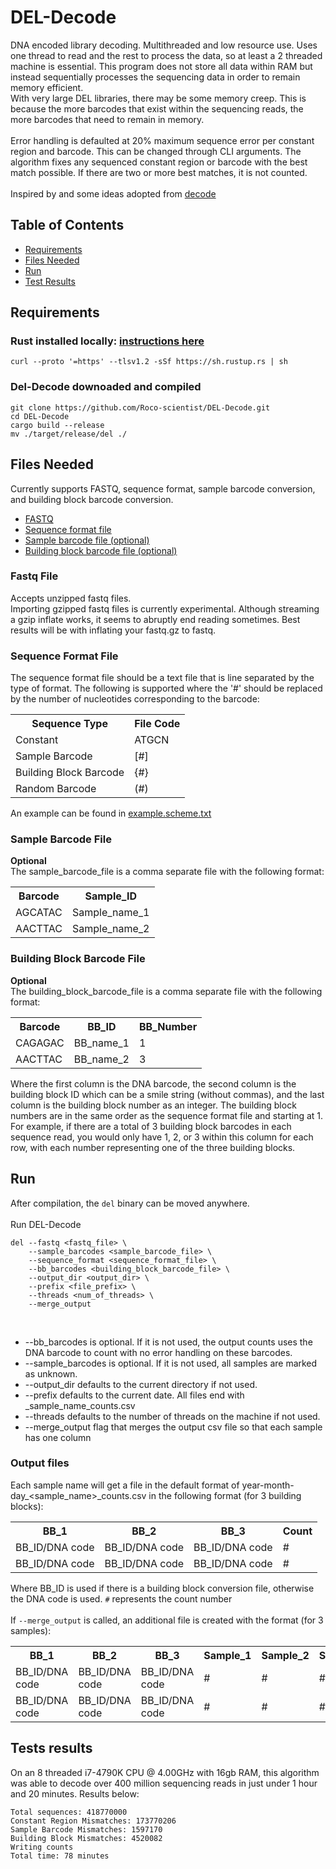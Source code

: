 # DEL-Decode
DNA encoded library decoding.  Multithreaded and low resource use.  Uses one thread to read and the rest to process the data, so at least a 2 threaded machine is essential.
This program does not store all data within RAM but instead sequentially processes the sequencing data in order to remain memory efficient.  
With very large DEL libraries, there may be some memory creep.  This is because the more barcodes that exist within the sequencing reads, the more barcodes that need to remain in memory.
<br>
<br>
Error handling is defaulted at 20% maximum sequence error per constant region and barcode. This can be changed through CLI arguments.  The algorithm fixes any sequenced constant region or barcode with the best match possible.  If there are two or more best matches,
it is not counted.
<br>
<br>
Inspired by and some ideas adopted from <a href=https://github.com/sunghunbae/decode target="_blank" rel="noopener noreferrer">decode</a>

## Table of Contents
<ul>
<li><a href=#Requirements>Requirements</a></li>
<li><a href=#files-needed>Files Needed</a></li>
<li><a href=#run>Run</a></li>
<li><a href=#test-results>Test Results</a></li>
</ul>

## Requirements

### Rust installed locally: <a href=https://www.rust-lang.org/tools/install target="_blank" rel="noopener noreferrer">instructions here</a>

```
curl --proto '=https' --tlsv1.2 -sSf https://sh.rustup.rs | sh
```

### Del-Decode downoaded and compiled

```
git clone https://github.com/Roco-scientist/DEL-Decode.git
cd DEL-Decode
cargo build --release
mv ./target/release/del ./
```

## Files Needed
Currently supports FASTQ, sequence format, sample barcode conversion, and building block barcode conversion.
<ul>
<li><a href=#fastq-file>FASTQ</a></li>
<li><a href=#sequence-format-file>Sequence format file</a></li>
<li><a href=#sample-barcode-file>Sample barcode file (optional)</a></li>
<li><a href=#building-block-barcode-file>Building block barcode file (optional)</a></li>
</ul>


### Fastq File
Accepts unzipped fastq files.<br>
Importing gzipped fastq files is currently experimental. Although streaming a gzip inflate works, it seems to abruptly end reading sometimes. Best results will be with inflating your fastq.gz to fastq.

### Sequence Format File
The sequence format file should be a text file that is line separated by the type of format.  The following is supported where the '#' should be replaced by the number of nucleotides corresponding to the barcode:<br>
<table>
<tr>
<th>Sequence Type</th>
<th>File Code</th>
</tr>
<td>Constant</td>
<td>ATGCN</td>
<tr>
<td>Sample Barcode</td>
<td>[#]</td>
</tr>
<tr>
<td>Building Block Barcode</td>
<td>{#}</td>
</tr>
<tr>
<td>Random Barcode</td>
<td>(#)</td>
</tr>
</table>

An example can be found in [example.scheme.txt](example.scheme.txt)

### Sample Barcode File
<b>Optional</b><br>
The sample_barcode_file is a comma separate file with the following format:<br>
<table>
<tr>
<th>Barcode</th>
<th>Sample_ID</th>
</tr>
<tr>
<td>AGCATAC</td>
<td>Sample_name_1</td>
</tr>
<tr>
<td>AACTTAC</td>
<td>Sample_name_2</td>
</tr>
</table>

### Building Block Barcode File
<b>Optional</b><br>
The building_block_barcode_file is a comma separate file with the following format:<br>
<table>
<tr>
<th>Barcode</th>
<th>BB_ID</th>
<th>BB_Number</th>
</tr>
<tr>
<td>CAGAGAC</td>
<td>BB_name_1</td>
<td>1</td>
</tr>
<tr>
<td>AACTTAC</td>
<td>BB_name_2</td>
<td>3</td>
</tr>
</table>
Where the first column is the DNA barcode, the second column is the building block ID which can be a smile string (without commas),
and the last column is the building block number as an integer.  The building block numbers are in the same order as the sequence format file and starting
at 1. For example, if there are a total of 3 building block barcodes in each sequence read, you would only have 1, 2, or 3 within this column for each row, with each number
representing one of the three building blocks.

## Run
After compilation, the `del` binary can be moved anywhere.
<br>
<br>
Run DEL-Decode<br>

```
del --fastq <fastq_file> \
	--sample_barcodes <sample_barcode_file> \
	--sequence_format <sequence_format_file> \
	--bb_barcodes <building_block_barcode_file> \
	--output_dir <output_dir> \
	--prefix <file_prefix> \
	--threads <num_of_threads> \
	--merge_output
```

<br>
<ul>
<li>
--bb_barcodes is optional.  If it is not used, the output counts uses the DNA barcode to count with no error handling on these barcodes.
</li>
<li>
--sample_barcodes is optional.  If it is not used, all samples are marked as unknown.
</li>
<li>
--output_dir defaults to the current directory if not used.
</li>
<li>
--prefix defaults to the current date.  All files end with _sample_name_counts.csv
</li>
<li>
--threads defaults to the number of threads on the machine if not used.
</li>
<li>
--merge_output flag that merges the output csv file so that each sample has one column
</li>
</ul>

### Output files
Each sample name will get a file in the default format of year-month-day_<sample_name>_counts.csv in the following format (for 3 building blocks):
<table>
<tr>
<th>BB_1</th>
<th>BB_2</th>
<th>BB_3</th>
<th>Count</th>
</tr>
<tr>
<td>BB_ID/DNA code</td>
<td>BB_ID/DNA code</td>
<td>BB_ID/DNA code</td>
<td>#</td>
</tr>
<tr>
<td>BB_ID/DNA code</td>
<td>BB_ID/DNA code</td>
<td>BB_ID/DNA code</td>
<td>#</td>
</tr>
</table>

Where BB_ID is used if there is a building block conversion file, otherwise the DNA code is used. `#` represents the count number<br><br>
If `--merge_output` is called, an additional file is created with the format (for 3 samples):

<table>
<tr>
<th>BB_1</th>
<th>BB_2</th>
<th>BB_3</th>
<th>Sample_1</th>
<th>Sample_2</th>
<th>Sample_3</th>
</tr>
<tr>
<td>BB_ID/DNA code</td>
<td>BB_ID/DNA code</td>
<td>BB_ID/DNA code</td>
<td>#</td>
<td>#</td>
<td>#</td>
</tr>
<tr>
<td>BB_ID/DNA code</td>
<td>BB_ID/DNA code</td>
<td>BB_ID/DNA code</td>
<td>#</td>
<td>#</td>
<td>#</td>
</tr>
</table>


## Tests results
On an 8 threaded i7-4790K CPU @ 4.00GHz with 16gb RAM, this algorithm was able to decode over 400 million sequencing reads in just under 1 hour and 20 minutes.
Results below:
```
Total sequences: 418770000
Constant Region Mismatches: 173770206
Sample Barcode Mismatches: 1597170
Building Block Mismatches: 4520082
Writing counts
Total time: 78 minutes
```
